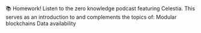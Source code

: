 📚  Homework!
Listen to the zero knowledge podcast featuring Celestia.
This serves as an introduction to and complements the topics of:
Modular blockchains
Data availability

